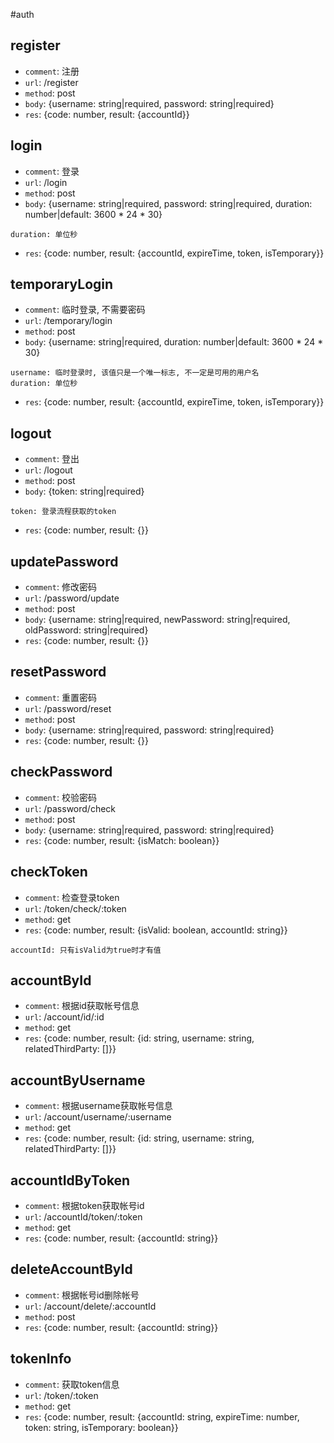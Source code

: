 #auth

## register
* `comment`: 注册
* `url`: /register
* `method`: post
* `body`: {username: string|required, password: string|required}
* `res`: {code: number, result: {accountId}}

## login
* `comment`: 登录
* `url`: /login
* `method`: post
* `body`: {username: string|required, password: string|required, duration: number|default: 3600 * 24 * 30}
```
duration: 单位秒
```
* `res`: {code: number, result: {accountId, expireTime, token, isTemporary}}

## temporaryLogin
* `comment`: 临时登录, 不需要密码
* `url`: /temporary/login
* `method`: post
* `body`: {username: string|required, duration: number|default: 3600 * 24 * 30}
```
username: 临时登录时, 该值只是一个唯一标志, 不一定是可用的用户名
duration: 单位秒
```
* `res`: {code: number, result: {accountId, expireTime, token, isTemporary}}

## logout
* `comment`: 登出
* `url`: /logout
* `method`: post
* `body`: {token: string|required}
```
token: 登录流程获取的token
```
* `res`: {code: number, result: {}}

## updatePassword
* `comment`: 修改密码
* `url`: /password/update
* `method`: post
* `body`: {username: string|required, newPassword: string|required, oldPassword: string|required}
* `res`: {code: number, result: {}}

## resetPassword
* `comment`: 重置密码
* `url`: /password/reset
* `method`: post
* `body`: {username: string|required, password: string|required}
* `res`: {code: number, result: {}}

## checkPassword
* `comment`: 校验密码
* `url`: /password/check
* `method`: post
* `body`: {username: string|required, password: string|required}
* `res`: {code: number, result: {isMatch: boolean}}

## checkToken
* `comment`: 检查登录token
* `url`: /token/check/:token
* `method`: get
* `res`: {code: number, result: {isValid: boolean, accountId: string}}
```
accountId: 只有isValid为true时才有值
```

## accountById
* `comment`: 根据id获取帐号信息
* `url`: /account/id/:id
* `method`: get
* `res`: {code: number, result: {id: string, username: string, relatedThirdParty: []}}

## accountByUsername
* `comment`: 根据username获取帐号信息
* `url`: /account/username/:username
* `method`: get
* `res`: {code: number, result: {id: string, username: string, relatedThirdParty: []}}

## accountIdByToken
* `comment`: 根据token获取帐号id
* `url`: /accountId/token/:token
* `method`: get
* `res`: {code: number, result: {accountId: string}}

## deleteAccountById
* `comment`: 根据帐号id删除帐号
* `url`: /account/delete/:accountId
* `method`: post
* `res`: {code: number, result: {accountId: string}}

## tokenInfo
* `comment`: 获取token信息
* `url`: /token/:token
* `method`: get
* `res`: {code: number, result: {accountId: string, expireTime: number, token: string, isTemporary: boolean}}
